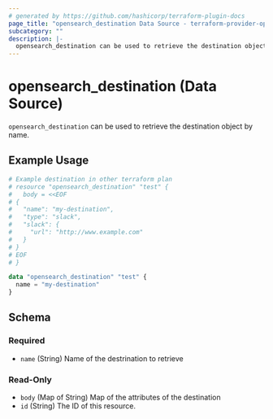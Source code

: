 ```yaml
---
# generated by https://github.com/hashicorp/terraform-plugin-docs
page_title: "opensearch_destination Data Source - terraform-provider-opensearch"
subcategory: ""
description: |-
  opensearch_destination can be used to retrieve the destination object by name.
---
```


# opensearch_destination (Data Source)

`opensearch_destination` can be used to retrieve the destination object by name.

## Example Usage

```terraform
# Example destination in other terraform plan
# resource "opensearch_destination" "test" {
#   body = <<EOF
# {
#   "name": "my-destination",
#   "type": "slack",
#   "slack": {
#     "url": "http://www.example.com"
#   }
# }
# EOF
# }

data "opensearch_destination" "test" {
  name = "my-destination"
}
```

<!-- schema generated by tfplugindocs -->
## Schema

### Required

- `name` (String) Name of the destrination to retrieve

### Read-Only

- `body` (Map of String) Map of the attributes of the destination
- `id` (String) The ID of this resource.


